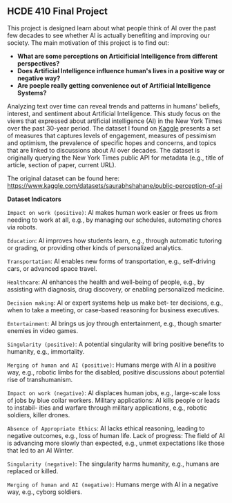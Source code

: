 ## HCDE 410 Final Project

This project is designed learn about what people think of AI over the past few decades to see whether AI is actually benefiting and improving our society. The main motivation of this project is to find out: 

- **What are some perceptions on Articificial Intelligence from different perspectives?**
- **Does Artificial Intelligence influence human's lives in a positive way or negative way?**
- **Are poeple really getting convenience out of Artificial Intelligence Systems?**

Analyzing text over time can reveal trends and patterns in humans' beliefs, interest, and sentiment about Artificial Intelligence. This study focus on the views that expressed about artificial intelligence (AI) in the New York Times over the past 30-year period. The dataset I found on [Kaggle](https://www.kaggle.com/) presents a set of measures that captures levels of engagement, measures of pessimism and optimism, the prevalence of specific hopes and concerns, and topics that are linked to discussions about AI over decades. The dataset is originally querying the New York Times public API for metadata (e.g., title of article, section of paper, current URL). 

The original dataset can be found here: https://www.kaggle.com/datasets/saurabhshahane/public-perception-of-ai

**Dataset Indicators** 

`Impact on work (positive)`: AI makes human work easier or frees us from needing to work at all, e.g., by managing our schedules, automating chores via robots.

`Education`: AI improves how students learn, e.g., through automatic tutoring or grading, or providing other kinds of personalized analytics.

`Transportation`: AI enables new forms of transportation, e.g., self-driving cars, or advanced space travel.

`Healthcare`: AI enhances the health and well-being of people, e.g., by assisting with diagnosis, drug discovery, or enabling personalized medicine.

`Decision making`: AI or expert systems help us make bet- ter decisions, e.g., when to take a meeting, or case-based reasoning for business executives.

`Entertainment`: AI brings us joy through entertainment, e.g., though smarter enemies in video games.

`Singularity (positive)`: A potential singularity will bring positive benefits to humanity, e.g., immortality.

`Merging of human and AI (positive)`: Humans merge with AI in a positive way, e.g., robotic limbs for the disabled, positive discussions about potential rise of transhumanism.

`Impact on work (negative)`: AI displaces human jobs, e.g., large-scale loss of jobs by blue collar workers. Military applications: AI kills people or leads to instabil- ities and warfare through military applications, e.g., robotic soldiers, killer drones.

`Absence of Appropriate Ethics`: AI lacks ethical reasoning, leading to negative outcomes, e.g., loss of human life. Lack of progress: The field of AI is advancing more slowly than expected, e.g., unmet expectations like those that led to an AI Winter.

`Singularity (negative)`: The singularity harms humanity, e.g., humans are replaced or killed.

`Merging of human and AI (negative)`: Humans merge with AI in a negative way, e.g., cyborg soldiers.